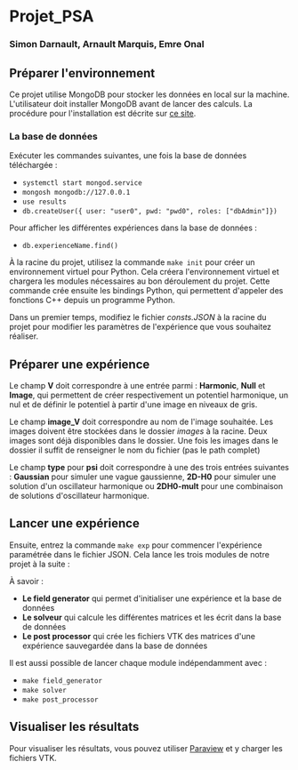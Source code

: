 # Projet_PSA  
### Simon Darnault, Arnault Marquis, Emre Onal

## Préparer l'environnement  
Ce projet utilise MongoDB pour stocker les données en local sur la machine. L'utilisateur doit installer MongoDB avant de lancer des calculs. La procédure pour l'installation est décrite sur [ce site](https://www.mongodb.com/docs/manual/administration/install-community/).

### La base de données  
Exécuter les commandes suivantes, une fois la base de données téléchargée :  
- ```systemctl start mongod.service```  
- ```mongosh mongodb://127.0.0.1```  
- ```use results```  
- ```db.createUser({ user: "user0", pwd: "pwd0", roles: ["dbAdmin"]})```

Pour afficher les différentes expériences dans la base de données :  
- ```db.experienceName.find()```

À la racine du projet, utilisez la commande `make init` pour créer un environnement virtuel pour Python. Cela créera l'environnement virtuel et chargera les modules nécessaires au bon déroulement du projet. Cette commande crée ensuite les bindings Python, qui permettent d'appeler des fonctions C++ depuis un programme Python.

Dans un premier temps, modifiez le fichier *consts.JSON* à la racine du projet pour modifier les paramètres de l'expérience que vous souhaitez réaliser.

## Préparer une expérience  
Le champ **V** doit correspondre à une entrée parmi : **Harmonic**, **Null** et **Image**, qui permettent de créer respectivement un potentiel harmonique, un nul et de définir le potentiel à partir d'une image en niveaux de gris.

Le champ **image_V** doit correspondre au nom de l'image souhaitée. Les images doivent être stockées dans le dossier *images* à la racine. Deux images sont déjà disponibles dans le dossier. Une fois les images dans le dossier il suffit de renseigner le nom du fichier (pas le path complet)

Le champ **type** pour **psi** doit correspondre à une des trois entrées suivantes : **Gaussian** pour simuler une vague gaussienne, **2D-H0** pour simuler une solution d'un oscillateur harmonique ou **2DH0-mult** pour une combinaison de solutions d'oscillateur harmonique.

## Lancer une expérience  
Ensuite, entrez la commande `make exp` pour commencer l'expérience paramétrée dans le fichier JSON. Cela lance les trois modules de notre projet à la suite :

À savoir :  
- **Le field generator** qui permet d'initialiser une expérience et la base de données  
- **Le solveur** qui calcule les différentes matrices et les écrit dans la base de données  
- **Le post processor** qui crée les fichiers VTK des matrices d'une expérience sauvegardée dans la base de données

Il est aussi possible de lancer chaque module indépendamment avec :  
- ```make field_generator```  
- ```make solver```  
- ```make post_processor```

## Visualiser les résultats  
Pour visualiser les résultats, vous pouvez utiliser [Paraview](https://www.paraview.org/download/) et y charger les fichiers VTK.
